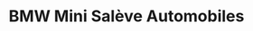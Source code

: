 ---
title: "BMW Mini Salève Automobiles"
url: /ville-la-grand/bmw-mini-saleve-automobiles/
shop: voiture
---